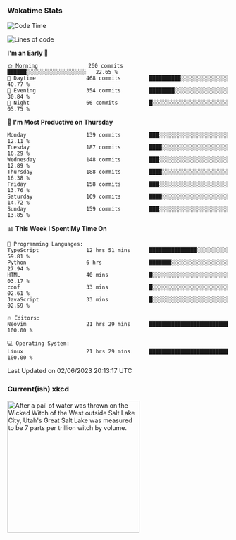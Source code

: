 ### Wakatime Stats
<!--START_SECTION:waka-->
![Code Time](http://img.shields.io/badge/Code%20Time-1%2C734%20hrs%2052%20mins-blue)

![Lines of code](https://img.shields.io/badge/From%20Hello%20World%20I%27ve%20Written-699.2%20thousand%20lines%20of%20code-blue)

**I'm an Early 🐤** 

```text
🌞 Morning                260 commits         ██████░░░░░░░░░░░░░░░░░░░   22.65 % 
🌆 Daytime                468 commits         ██████████░░░░░░░░░░░░░░░   40.77 % 
🌃 Evening                354 commits         ████████░░░░░░░░░░░░░░░░░   30.84 % 
🌙 Night                  66 commits          █░░░░░░░░░░░░░░░░░░░░░░░░   05.75 % 
```
📅 **I'm Most Productive on Thursday** 

```text
Monday                   139 commits         ███░░░░░░░░░░░░░░░░░░░░░░   12.11 % 
Tuesday                  187 commits         ████░░░░░░░░░░░░░░░░░░░░░   16.29 % 
Wednesday                148 commits         ███░░░░░░░░░░░░░░░░░░░░░░   12.89 % 
Thursday                 188 commits         ████░░░░░░░░░░░░░░░░░░░░░   16.38 % 
Friday                   158 commits         ███░░░░░░░░░░░░░░░░░░░░░░   13.76 % 
Saturday                 169 commits         ████░░░░░░░░░░░░░░░░░░░░░   14.72 % 
Sunday                   159 commits         ███░░░░░░░░░░░░░░░░░░░░░░   13.85 % 
```


📊 **This Week I Spent My Time On** 

```text
💬 Programming Languages: 
TypeScript               12 hrs 51 mins      ███████████████░░░░░░░░░░   59.81 % 
Python                   6 hrs               ███████░░░░░░░░░░░░░░░░░░   27.94 % 
HTML                     40 mins             █░░░░░░░░░░░░░░░░░░░░░░░░   03.17 % 
conf                     33 mins             █░░░░░░░░░░░░░░░░░░░░░░░░   02.61 % 
JavaScript               33 mins             █░░░░░░░░░░░░░░░░░░░░░░░░   02.59 % 

🔥 Editors: 
Neovim                   21 hrs 29 mins      █████████████████████████   100.00 % 

💻 Operating System: 
Linux                    21 hrs 29 mins      █████████████████████████   100.00 % 
```


 Last Updated on 02/06/2023 20:13:17 UTC
<!--END_SECTION:waka-->

### Current(ish) xkcd
<a id="xkcd-a" title="After a pail of water was thrown on the Wicked Witch of the West outside Salt Lake City, Utah's Great Salt Lake was measured to be 7 parts per trillion witch by volume." href="https://www.xkcd.com" target="_blank">
        <img align="center" id="xkcd-img" src="https://imgs.xkcd.com/comics/drainage_basins.png" alt="After a pail of water was thrown on the Wicked Witch of the West outside Salt Lake City, Utah's Great Salt Lake was measured to be 7 parts per trillion witch by volume." height=300 />
</a>
